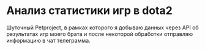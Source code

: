 # Анализ статистики игр в dota2
Шуточный Petproject, в рамках которого я добываю данных через API об результатах игр моего брата и после некоторой обработки отправляю информацию в чат телеграмма.
